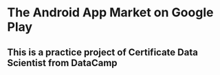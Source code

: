 # The Android App Market on Google Play
## This is a practice project of Certificate Data Scientist from DataCamp
